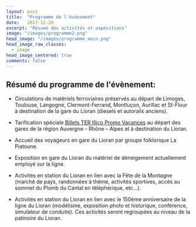 ```yaml
---
layout: post
title:  "Programme de l'évènement"
date:   2017-12-20
excerpt: "Résumé des activités et expositions"
image: "/images/programme2.png"
head_image: "/images/programme_main.png"
head_image_raw_classes:
  - image
head_image_centered: true
comments: false
---
```


## Résumé du programme de l'évènement:

* Circulations de matériels ferroviaires préservés au départ de Limoges, Toulouse, Langogne, Clermont-Ferrand, Montluçon, Aurillac et St-Flour à destination de la gare du Lioran (diesels et autorails anciens).

* Tarification spéciale [Billets TER Illico Promo Vacances](https://www.ter.sncf.com/auvergne-rhone-alpes/offres/tarifs/illico-promo-vacances) au départ des gares de la région Auvergne – Rhône – Alpes et à destination du Lioran.

* Accueil des voyageurs en gare du Lioran par groupe folklorique La Piatoune.

* Exposition en gare du Lioran du matériel de déneigement actuellement employé sur la ligne.

* Activités en station du Lioran en lien avec la Fête de la Montagne (marché de pays, randonnées à thème, activités sportives, accès au sommet du Plomb du Cantal en téléphérique, etc...).

* Activités en station du Lioran en lien avec le 150ème anniversaire de la ligne du Lioran (modélisme, exposition photo et historique, conférence, simulateur de conduite). Ces activités seront regroupées au niveau de la patinoire du Lioran.
